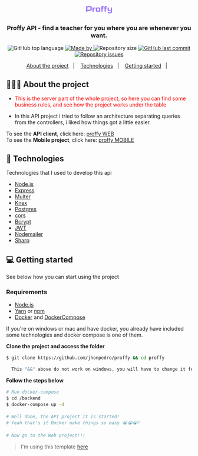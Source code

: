 <h1 align="center">
	<img alt="Logo" src="../.github/logo.svg" width="70px" />
</h1>

<h3 align="center">
  Proffy API - find a teacher for you where you are whenever you want.
</h3>

<p align="center">
  <img alt="GitHub top language" src="https://img.shields.io/github/languages/top/jhonpedro/proffy">

  <a href="https://github.com/jhonpedro">
    <img alt="Made by" src="https://img.shields.io/badge/made%20by-joao%20pedro-gree">
  </a>
  
  <img alt="Repository size" src="https://img.shields.io/github/repo-size/jhonpedro/proffy">
  
  <a href="https://github.com/jhonpedro/proffy/commits/master">
    <img alt="GitHub last commit" src="https://img.shields.io/github/last-commit/jhonpedro/proffy">
  </a>
  
  <a href="https://github.com/jhonpedro/proffy/issues">
    <img alt="Repository issues" src="https://img.shields.io/github/issues/jhonpedro/proffy">
  </a>

</p>

<p align="center">
  <a href="#-about-the-project">About the project</a>&nbsp;&nbsp;&nbsp;|&nbsp;&nbsp;&nbsp;
  <a href="#-technologies">Technologies</a>&nbsp;&nbsp;&nbsp;|&nbsp;&nbsp;&nbsp;
  <a href="#-getting-started">Getting started</a>&nbsp;&nbsp;&nbsp;|&nbsp;&nbsp;&nbsp;
</p>

## 👨🏻‍💻 About the project

- <p style="color: red;">This is the server part of the whole project, so here you can find some business rules, and see how the project works under the table</p>

- In this API project i tried to follow an architecture separating queries from the controllers, i liked how things got a little easier.

To see the **API client**, click here: [proffy WEB](https://github.com/jhonpedro/proffy/tree/master/backend)</br>
To see the **Mobile project**, click here: [proffy MOBILE](https://github.com/jhonpedro/proffy/tree/master/mobile)</br>

## 🚀 Technologies

Technologies that I used to develop this api

- [Node.js](https://nodejs.org/en/)
- [Express](https://expressjs.com/pt-br/)
- [Multer](https://www.npmjs.com/package/multer)
- [Knex](https://www.npmjs.com/package/knex)
- [Postgres](https://www.postgresql.org/)
- [cors](https://www.npmjs.com/package/cors)
- [Bcrypt](https://www.npmjs.com/package/bcrypt)
- [JWT](https://www.npmjs.com/package/jsonwebtoken)
- [Nodemailer](https://www.npmjs.com/package/nodemailer)
- [Sharp](https://www.npmjs.com/package/sharp)

## 💻 Getting started

See below how you can start using the project

### Requirements

- [Node.js](https://nodejs.org/en/)
- [Yarn](https://classic.yarnpkg.com/) or [npm](https://www.npmjs.com/)
- [Docker](https://www.docker.com/) and [DockerCompose](https://docs.docker.com/compose/install/)

If you're on windows or mac and have docker, you already have included some technologies and docker compose is one of them.

**Clone the project and access the folder**

```bash
$ git clone https://github.com/jhonpedro/proffy && cd proffy
```

```bash
  This "&&" above do not work on windows, you will have to change it for ";"
```

**Follow the steps below**

```bash
# Run docker-compose
$ cd /backend
$ docker-compose up -d

# Well done, the API project it is started!
# Yeah that's it Docker make things so easy 😭😭😭!

# Now go to the Web project!!!
```

> I'm using this template [here](https://github.com/EliasGcf/readme-template/tree/master/templates)
